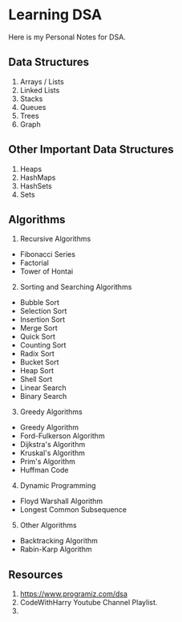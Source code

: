 # Learning DSA
Here is my Personal Notes for DSA.

## Data Structures 

1. Arrays / Lists
2. Linked Lists
3. Stacks
4. Queues
5. Trees
6. Graph

## Other Important Data Structures

1. Heaps
2. HashMaps
3. HashSets
4. Sets 

## Algorithms

1. Recursive Algorithms 

* Fibonacci Series
* Factorial 
* Tower of Hontai

2. Sorting and Searching Algorithms

* Bubble Sort
* Selection Sort
* Insertion Sort
* Merge Sort
* Quick Sort
* Counting Sort
* Radix Sort
* Bucket Sort
* Heap Sort
* Shell Sort
* Linear Search
* Binary Search

3. Greedy Algorithms

* Greedy Algorithm
* Ford-Fulkerson Algorithm
* Dijkstra's Algorithm
* Kruskal's Algorithm
* Prim's Algorithm
* Huffman Code

4. Dynamic Programming
* Floyd Warshall Algorithm
* Longest Common Subsequence

5. Other Algorithms
* Backtracking Algorithm
* Rabin-Karp Algorithm

## Resources

1. https://www.programiz.com/dsa
2. CodeWithHarry Youtube Channel Playlist.
3. 